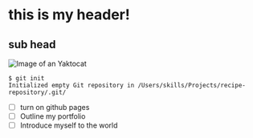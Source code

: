 # this is my header!
## sub head
![Image of an Yaktocat](https://octodex.github.com/images/yaktocat.png)
```
$ git init
Initialized empty Git repository in /Users/skills/Projects/recipe-repository/.git/
```
- [ ] turn on github pages
- [ ] Outline my portfolio
- [ ] Introduce myself to the world
